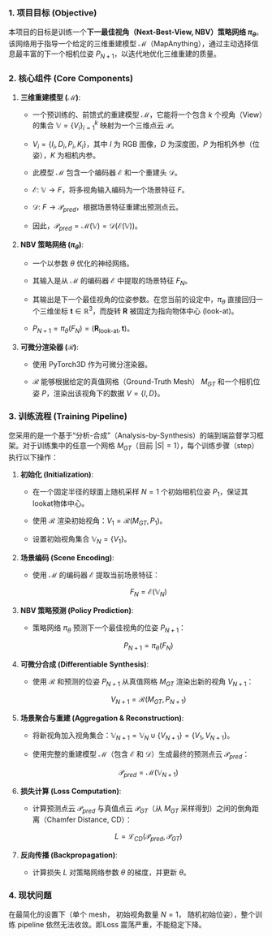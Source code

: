 ### 1. 项目目标 (Objective)

本项目的目标是训练一个**下一最佳视角（Next-Best-View, NBV）策略网络 $\pi_{\theta}$**。该网络用于指导一个给定的三维重建模型 $\mathcal{M}$（MapAnything），通过主动选择信息最丰富的下一个相机位姿 $P_{N+1}$，以迭代地优化三维重建的质量。

### 2. 核心组件 (Core Components)

1. **三维重建模型 ($\mathcal{M}$)**:
    
    - 一个预训练的、前馈式的重建模型 $\mathcal{M}$，它能将一个包含 $k$ 个视角（View）的集合 $\mathbb{V} = \{V_i\}_{i=1}^k$ 映射为一个三维点云 $\mathcal{P}$。
        
    - $V_i = \{I_i, D_i, P_i, K_i\}$，其中 $I$ 为 RGB 图像，$D$ 为深度图，$P$ 为相机外参（位姿），$K$ 为相机内参。
        
    - 此模型 $\mathcal{M}$ 包含一个编码器 $\mathcal{E}$ 和一个重建头 $\mathcal{D}$。
        
    - $\mathcal{E}$: $\mathbb{V} \rightarrow F$，将多视角输入编码为一个场景特征 $F$。
        
    - $\mathcal{D}$: $F \rightarrow \mathcal{P}_{pred}$，根据场景特征重建出预测点云。
        
    - 因此，$\mathcal{P}_{pred} = \mathcal{M}(\mathbb{V}) = \mathcal{D}(\mathcal{E}(\mathbb{V}))$。
        
2. **NBV 策略网络 ($\pi_{\theta}$)**:
    
    - 一个以参数 $\theta$ 优化的神经网络。
        
    - 其输入是从 $\mathcal{M}$ 的编码器 $\mathcal{E}$ 中提取的场景特征 $F_N$。
        
    - 其输出是下一个最佳视角的位姿参数。在您当前的设定中，$\pi_{\theta}$ 直接回归一个三维坐标 $\mathbf{t} \in \mathbb{R}^3$，而旋转 $\mathbf{R}$ 被固定为指向物体中心 (look-at)。
        
    - $P_{N+1} = \pi_{\theta}(F_N) = (\mathbf{R}_{\text{look-at}}, \mathbf{t})$。
        
3. **可微分渲染器 ($\mathcal{R}$)**:
    
    - 使用 PyTorch3D 作为可微分渲染器。
        
    - $\mathcal{R}$ 能够根据给定的真值网格（Ground-Truth Mesh） $M_{GT}$ 和一个相机位姿 $P$，渲染出该视角下的数据 $V = \{I, D\}$。

### 3. 训练流程 (Training Pipeline)

您采用的是一个基于“分析-合成”（Analysis-by-Synthesis）的端到端监督学习框架。对于训练集中的任意一个网格 $M_{GT}$（目前 $|S|=1$），每个训练步骤（step）执行以下操作：

1. **初始化 (Initialization)**:
    
    - 在一个固定半径的球面上随机采样 $N=1$ 个初始相机位姿 $P_1$，保证其lookat物体中心。
        
    - 使用 $\mathcal{R}$ 渲染初始视角：$V_1 = \mathcal{R}(M_{GT}, P_1)$。
        
    - 设置初始视角集合 $\mathbb{V}_N = \{V_1\}$。
        
2. **场景编码 (Scene Encoding)**:
    
    - 使用 $\mathcal{M}$ 的编码器 $\mathcal{E}$ 提取当前场景特征：
        
        $$F_N = \mathcal{E}(\mathbb{V}_N)$$
        
3. **NBV 策略预测 (Policy Prediction)**:
    
    - 策略网络 $\pi_{\theta}$ 预测下一个最佳视角的位姿 $P_{N+1}$：
        
        $$P_{N+1} = \pi_{\theta}(F_N)$$
        
4. **可微分合成 (Differentiable Synthesis)**:
    
    - 使用 $\mathcal{R}$ 和预测的位姿 $P_{N+1}$ 从真值网格 $M_{GT}$ 渲染出新的视角 $V_{N+1}$：
        
        $$V_{N+1} = \mathcal{R}(M_{GT}, P_{N+1})$$
        
5. **场景聚合与重建 (Aggregation & Reconstruction)**:
    
    - 将新视角加入视角集合：$\mathbb{V}_{N+1} = \mathbb{V}_N \cup \{V_{N+1}\} = \{V_1, V_{N+1}\}$。
        
    - 使用完整的重建模型 $\mathcal{M}$（包含 $\mathcal{E}$ 和 $\mathcal{D}$）生成最终的预测点云 $\mathcal{P}_{pred}$：
        
        $$\mathcal{P}_{pred} = \mathcal{M}(\mathbb{V}_{N+1})$$
        
6. **损失计算 (Loss Computation)**:
    
    - 计算预测点云 $\mathcal{P}_{pred}$ 与真值点云 $\mathcal{P}_{GT}$（从 $M_{GT}$ 采样得到）之间的倒角距离（Chamfer Distance, CD）：
        
        $$L = \mathcal{L}_{CD}(\mathcal{P}_{pred}, \mathcal{P}_{GT})$$
        
7. **反向传播 (Backpropagation)**:
    
    - 计算损失 $L$ 对策略网络参数 $\theta$ 的梯度，并更新 $\theta$。

### 4. 现状问题
在最简化的设置下（单个 mesh， 初始视角数量 $N=1$， 随机初始位姿），整个训练 pipeline 依然无法收敛。即Loss 震荡严重，不能稳定下降。
